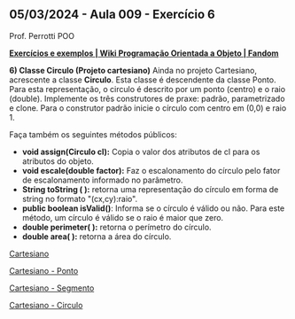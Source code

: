 ## 05/03/2024 - Aula 009 - Exercício 6

Prof. Perrotti
POO

**[Exercícios e exemplos | Wiki Programação Orientada a Objeto | Fandom](https://pooperrotti.fandom.com/pt-br/wiki/Exerc%C3%ADcios_e_exemplos)**

**6) Classe Circulo (Projeto cartesiano)** Ainda no projeto Cartesiano, acrescente a classe **Circulo**. Esta classe é descendente da classe Ponto. Para esta representação, o circulo é descrito por um ponto (centro) e o raio (double). Implemente os três construtores de praxe: padrão, parametrizado e clone. Para o construtor padrão inicie o círculo com centro em (0,0) e raio 1.

Faça também os seguintes métodos públicos:

- **void assign(Circulo cl):** Copia o valor dos atributos de cl para os atributos do objeto.
- **void escale(double factor):** Faz o escalonamento do círculo pelo fator de escalonamento informado no parâmetro.
- **String toString ( ):** retorna uma representação do círculo em forma de string no formato "(cx,cy):raio".
- **public boolean isValid()**: Informa se o círculo é válido ou não. Para este método, um círculo é válido se o raio é maior que zero.
- **double perimeter( ):** retorna o perímetro do círculo.
- **double area( ):** retorna a área do círculo.



[Cartesiano](Cartesiano\src\cartesiano\Cartesiano.java)

[Cartesiano - Ponto](Cartesiano/src/cartesiano/Ponto.java)

[Cartesiano - Segmento](Cartesiano/src/cartesiano/Segmento.java)

[Cartesiano - Circulo](Cartesiano/src/cartesiano/Circulo.java)


